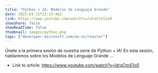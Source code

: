 ```yaml
---
title: "Python + IA: Modelos de Lenguaje Grande"
date: 2025-03-11T23:13:46Z
link: https://www.youtube.com/watch?v=ldroCtnS1o0
showShare: false
showReadTime: false
thumbnail: images/python.png
tags: ["developer.microsoft.com/en-us/reactor"]
---
```

Únete a la primera sesión de nuestra serie de Python + IA! En esta sesión, hablaremos sobre los Modelos de Lenguaje Grande ...

- Link to article: https://www.youtube.com/watch?v=ldroCtnS1o0